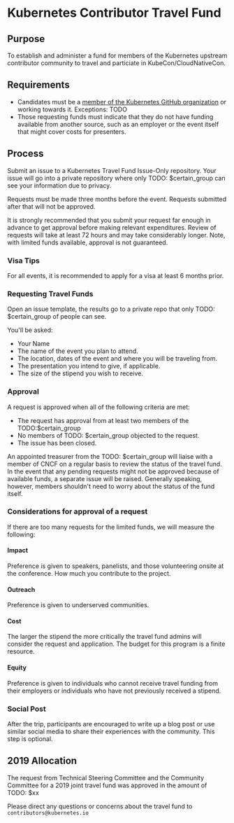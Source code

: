 # Kubernetes Contributor Travel Fund

## Purpose

To establish and administer a fund for members of the Kubernetes upstream contributor community to travel and particiate in KubeCon/CloudNativeCon.

## Requirements

 - Candidates must be a [member of the Kubernetes GitHub organization][membership] or working towards it. Exceptions: TODO
 - Those requesting funds must indicate that they do not have funding available from another source, such as an employer or the event itself that might cover costs for presenters.

## Process

Submit an issue to a Kubernetes Travel Fund Issue-Only repository. 
Your issue will go into a private repository where only TODO: $certain_group can see your information due to privacy.

Requests must be made three months before the event. Requests submitted after that will not be approved.

It is strongly recommended that you submit your request far enough in advance to get approval before making relevant expenditures.
Review of requests will take at least 72 hours and may take considerably longer. Note, with limited funds available, approval is not guaranteed.

### Visa Tips

For all events, it is recommended to apply for a visa at least 6 months prior.

### Requesting Travel Funds

Open an issue template, the results go to a private repo that only TODO: $certain_group of people can see.
        
You'll be asked:
 - Your Name
 - The name of the event you plan to attend.
 - The location, dates of the event and where you will be traveling from.
 - The presentation you intend to give, if applicable.
 - The size of the stipend you wish to receive.

### Approval

A request is approved when all of the following criteria are met:

- The request has approval from at least two members of the TODO:$certain_group
- No members of TODO: $certain_group objected to the request.
- The issue has been closed.

An appointed treasurer from the TODO: $certain_group will liaise with a member of CNCF on a regular basis to review the status of the travel fund. 
In the event that any pending requests might not be approved because of available funds, a separate issue will be raised. 
Generally speaking, however, members shouldn't need to worry about the status of the fund itself.

### Considerations for approval of a request

If there are too many requests for the limited funds, we will measure the following:

#### Impact

Preference is given to speakers, panelists, and those volunteering onsite at the conference.
How much you contribute to the project.

#### Outreach

Preference is given to underserved communities.

#### Cost

The larger the stipend the more critically the travel fund admins will consider the request and application.
The budget for this program is a finite resource.

#### Equity

Preference is given to individuals who cannot receive travel funding from their employers or individuals who have not previously received a stipend.

### Social Post

After the trip, participants are encouraged to write up a blog post or use similar social media to share their experiences with the community. This step is optional.

## 2019 Allocation

The request from Technical Steering Committee and the Community Committee for a 2019 joint travel fund
was approved in the amount of TODO: $xx

Please direct any questions or concerns about the travel fund to `contributors@kubernetes.io`

[membership]: https://git.k8s.io/community/community-membership.md